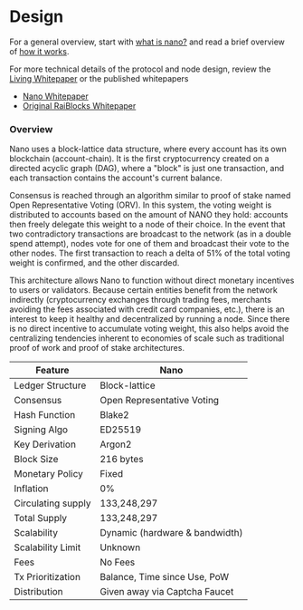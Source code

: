 # Design

For a general overview, start with <a href="https://docs.nano.org/what-is-nano/overview/" target="_blank">what is nano?</a> and read a brief overview of <a href="/introduction/how-it-works">how it works</a>.

For more technical details of the protocol and node design, review the <a href="https://docs.nano.org/what-is-nano/living-whitepaper/" target="_blank">Living Whitepaper</a> or the published whitepapers

- <a href="https://github.com/mistakia/nano-community/blob/main/resources/nano-whitepaper.pdf" target="_blank">Nano Whitepaper</a>
- <a href="https://github.com/mistakia/nano-community/blob/main/resources/raiblocks-whitepaper.pdf" target="_blank">Original RaiBlocks Whitepaper</a>

### Overview

Nano uses a block-lattice data structure, where every account has its own blockchain (account-chain). It is the first cryptocurrency created on a directed acyclic graph (DAG), where a "block" is just one transaction, and each transaction contains the account's current balance.

Consensus is reached through an algorithm similar to proof of stake named Open Representative Voting (ORV). In this system, the voting weight is distributed to accounts based on the amount of NANO they hold: accounts then freely delegate this weight to a node of their choice. In the event that two contradictory transactions are broadcast to the network (as in a double spend attempt), nodes vote for one of them and broadcast their vote to the other nodes. The first transaction to reach a delta of 51% of the total voting weight is confirmed, and the other discarded.

This architecture allows Nano to function without direct monetary incentives to users or validators. Because certain entities benefit from the network indirectly (cryptocurrency exchanges through trading fees, merchants avoiding the fees associated with credit card companies, etc.), there is an interest to keep it healthy and decentralized by running a node. Since there is no direct incentive to accumulate voting weight, this also helps avoid the centralizing tendencies inherent to economies of scale such as traditional proof of work and proof of stake architectures.

| Feature            | Nano                           |
| ------------------ | ------------------------------ |
| Ledger Structure   | Block-lattice                  |
| Consensus          | Open Representative Voting     |
| Hash Function      | Blake2                         |
| Signing Algo       | ED25519                        |
| Key Derivation     | Argon2                         |
| Block Size         | 216 bytes                      |
| Monetary Policy    | Fixed                          |
| Inflation          | 0%                             |
| Circulating supply | 133,248,297                    |
| Total Supply       | 133,248,297                    |
| Scalability        | Dynamic (hardware & bandwidth) |
| Scalability Limit  | Unknown                        |
| Fees               | No Fees                        |
| Tx Prioritization  | Balance, Time since Use, PoW   |
| Distribution       | Given away via Captcha Faucet  |
